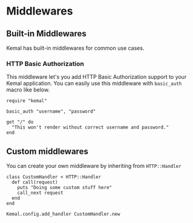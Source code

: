 # Middlewares

## Built-in Middlewares

Kemal has built-in middlewares for common use cases.

### HTTP Basic Authorization

This middleware let's you add HTTP Basic Authorization support to your Kemal application.
You can easily use this middleware with `basic_auth` macro like below.

```crystal
require "kemal"

basic_auth "username", "password"

get "/" do
  "This won't render without correct username and password."
end

```

## Custom middlewares

You can create your own middleware by inheriting from ```HTTP::Handler```

```crystal
class CustomHandler < HTTP::Handler
  def call(request)
    puts "Doing some custom stuff here"
    call_next request
  end
end

Kemal.config.add_handler CustomHandler.new
```
